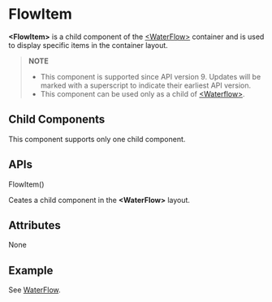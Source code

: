 # FlowItem


**\<FlowItem>** is a child component of the [\<WaterFlow>](ts-container-waterflow.md) container and is used to display specific items in the container layout.


> **NOTE**
>
> - This component is supported since API version 9. Updates will be marked with a superscript to indicate their earliest API version.
> - This component can be used only as a child of [\<Waterflow>](ts-container-waterflow.md).


## Child Components


This component supports only one child component.


## APIs

FlowItem()

Ceates a child component in the **\<WaterFlow>** layout.


## Attributes

None

## Example

See [WaterFlow](ts-container-waterflow.md#example).
